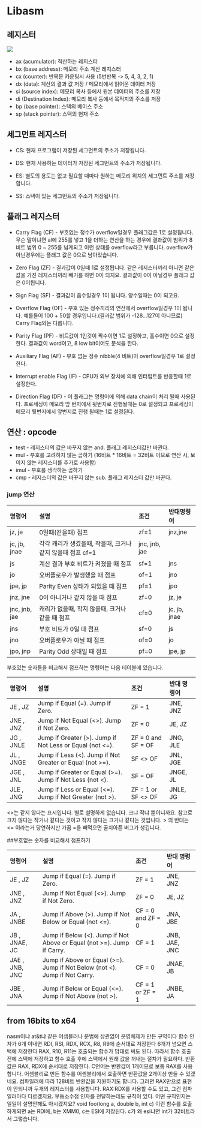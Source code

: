 # Libasm

## 레지스터
![](https://github.com/gurugio/book_assembly_8086_ko/raw/master/assets/cpu.gif)
- ax (acumulator): 적산하는 레지스터
- bx (base address):  메모리 주소 계산 레지스터
- cx (counter): 반복문 카운팅시 사용 (5번반복 -> 5, 4, 3, 2, 1)
- dx (data): 계산의 결과 값 저장 / 메모리에서 읽어온 데이터 저장
- si (source index): 메모리 복사 등에서 원본 데이터의 주소를 저장
- di (Destination Index): 메모리 복사 등에서 목적지의 주소를 저장
- bp (base pointer): 스택의 베이스 주소
- sp (stack pointer): 스택의 현재 주소

## 세그먼트 레지스터
- CS: 현재 프로그램이 저장된 세그먼트의 주소가 저장됩니다.

- DS: 현재 사용하는 데이터가 저장된 세그먼트의 주소가 저장됩니다.

- ES: 별도의 용도는 없고 필요할 때마다 원하는 메모리 위치의 세그먼트 주소를 저장합니다.

- SS: 스택이 있는 세그먼트의 주소가 저장됩니다.

## 플래그 레지스터
- Carry Flag (CF) - 부호없는 정수가 overflow일경우 플래그값은 1로 설정됩니다. 무슨 말이냐면 al에 255를 넣고 1을 더하는 연산을 하는 경우에 결과값이 범위가 8비트 범위 0 ~ 255를 넘게되고 이런 상태를 overflow라고 부릅니다. overflow가 아닌경우에는 플래그 값은 0으로 남아있습니다.

- Zero Flag (ZF) - 결과값이 0일때 1로 설정됩니다. 같은 레지스터끼리 아니면 같은 값을 가진 레지스터끼리 빼기를 하면 0이 되지요. 결과값이 0이 아닐경우 플래그 값은 0이됩니다.

- Sign Flag (SF) - 결과값이 음수일경우 1이 됩니다. 양수일때는 0이 되고요.

- Overflow Flag (OF) - 부호 있는 정수끼리의 연산에서 overflow일경우 1이 됩니다. 예를들어 100 + 50할 경우입니다.(결과값 범위가 -128...127이 아니므로) Carry Flag와는 다릅니다.

- Parity Flag (PF) - 비트값이 1인것이 짝수이면 1로 설정하고, 홀수이면 0으로 설정한다. 결과값이 word이고, 8 low bit이어도 분석을 한다.

- Auxiliary Flag (AF) - 부호 없는 정수 nibble(4 비트)이 overflow일경우 1로 설정한다.

- Interrupt enable Flag (IF) - CPU가 외부 장치에 의해 인터럽트를 반응할때 1로 설정한다.

- Direction Flag (DF) - 이 플래그는 명령어에 의해 data chain이 처리 될때 사용된다. 프로세싱이 메모리 앞 번지에서 뒷번지로 진행될때는 0로 설정되고 프로세싱이 메모리 뒷번지에서 앞번지로 진행 될때는 1로 설정된다.

## 연산 : opcode
- test -  레지스터의 값은 바꾸지 않는 and. 플래그 레지스터값만 바뀐다.
- mul - 부호를 고려하지 않는 곱하기 (16비트 * 16비트 = 32비트 이므로 연산 시, 보이지 않는 레지스터를 추가로 사용함)
- imul - 부호를 생각하는 곱하기
- cmp - 레지스터의 값은 바꾸지 않는 sub. 플래그 레지스터 값만 바꾼다.
### jump 연산

| 명령어 | 설명 | 조건 | 반대명령어 |
| :--- | :--- | :--- | :--- |
|jz, je|	0일때(같을때) 점프	|zf=1|	jnz,jne
|jc, jb, jnae|      각각 캐리가 생겼을때, 작을때, 크거나 같지 않을때 점프    cf=1   | jnc, jnb, jae  |
|js           |   계산 결과 부호 비트가 켜졌을 때 점프  |  sf=1 |   jns  |
|jo |   오버플로우가 발생했을 때 점프   | of=1   | jno | 
|jpe, jp|    Parity Even 상태가 되었을 때 점프  |  pf=1  |  jpo  |
|jnz, jne|    0이 아니거나 같지 않을 때 점프  |  zf=0  |  jz, je | 
|jnc, jnb, jae|    캐리가 없을때, 작지 않을때, 크거나 같을 때 점프  |  cf=0 |   jc, jb, jnae  |
|jns|    부호 비트가 0일 때 점프  |  sf=0  |  js | 
|jno|    오버플로우가 아닐 때 점프  |  of=0  |  jo  |
|jpo, jnp|    Parity Odd 상태일 때 점프 |   pf=0  |  jpe, jp  |

부호있는 숫자들을 비교해서 점프하는 명령어는 다음 테이블에 있습니다.

|명령어  |  설명   | 조건  |  반대 명령어  |
| :--- | :---   | :---  | :--- |
|JE , JZ |   Jump if Equal \(=\). Jump if Zero.  |  ZF = 1   | JNE, JNZ  |
|JNE , JNZ |   Jump if Not Equal \(&lt;&gt;\). Jump if Not Zero.  |  ZF = 0  |  JE, JZ  |
|JG , JNLE |   Jump if Greater \(&gt;\). Jump if Not Less or Equal \(not &lt;=\).   | ZF = 0 and SF = OF  |  JNG, JLE  |
|JL , JNGE |   Jump if Less \(&lt;\). Jump if Not Greater or Equal \(not &gt;=\).  |  SF &lt;&gt; OF  |  JNL, JGE  |
|JGE , JNL |   Jump if Greater or Equal \(&gt;=\). Jump if Not Less \(not &lt;\).  |  SF = OF   | JNGE, JL  |
|JLE , JNG |   Jump if Less or Equal \(&lt;=\). Jump if Not Greater \(not &gt;\).  |  ZF = 1 or SF &lt;&gt; OF   | JNLE, JG|

&lt;&gt;는 같지 않다는 표시입니다. 별로 설명하게 없습니다. 크냐 작냐 뿐이니까요. 참고로 크지 않다는 작거나 같다는 것이고 작지 않다는 크거나 같다는 것입니다. &gt; 의 반대는 &lt;= 이라는거 당연하지만 가끔 =을 빼먹으면 골치아픈 버그가 생깁니다.

##부호없는 숫자를 비교해서 점프하기

|명령어  |  설명   | 조건  |  반대 명령어  |
| :--- | :---   | :---  | :--- |
|JE , JZ    |Jump if Equal \(=\). Jump if Zero.  |  ZF = 1  |  JNE, JNZ  |
|JNE , JNZ   | Jump if Not Equal \(&lt;&gt;\). Jump if Not Zero.  |  ZF = 0  |  JE, JZ  |
|JA , JNBE  |  Jump if Above \(&gt;\). Jump if Not Below or Equal \(not &lt;=\).  |  CF = 0 and ZF = 0  |  JNA, JBE | 
|JB , JNAE, JC  |  Jump if Below \(&lt;\). Jump if Not Above or Equal \(not &gt;=\). Jump if Carry.   | CF = 1  |  JNB, JAE, JNC  |
|JAE , JNB, JNC  |  Jump if Above or Equal \(&gt;=\). Jump if Not Below \(not &lt;\). Jump if Not Carry.   | CF = 0  |  JNAE, JB  |
|JBE , JNA  |  Jump if Below or Equal \(&lt;=\). Jump if Not Above \(not &gt;\).  |  CF = 1 or ZF = 1  |  JNBE, JA|


## from 16bits to x64  

nasm이냐 at&t냐 같은 어셈블러나 문법에 상관없이 운영체제가 만든 규약이다 함수 인자가 6개 이내면 RDI, RSI, RDX, RCX, R8, R9에 순서대로 저장한다 6개가 넘으면 스택에 저장한다
RAX, R10, R11는 호출되는 함수가 맘대로 써도 된다. 따라서 함수 호출전에 스택에 저장하고 함수 호출 후에 스택에서 원래 값을 꺼내는 절차가 필요하다.
반환값은 RAX, RDX에 순서대로 저장한다. C언어는 반환값이 1개이므로 보통 RAX를 사용합니다. 어셈블리로 만든 함수를 어셈블리에서 호출하면 반환값을 2개이상 만들 수 있겠네요.
컴파일러에 따라 128비트 반환값을 지원하기도 합니다. 그러면 RAX만으로 표현이 안되니까 두개의 레지스터를 사용합니다. RAX:RDX를 사용할 수도 있고, 그건 컴파일러마다 다르겠지요.
부동소수점 인자를 전달하는데도 규칙이 있다. 어떤 규칙인지는 일일이 설명안해도 아시겠지요?
void foo(long a, double b, int c) 이런 함수를 호출하게되면 a는 RDI에, b는 XMM0, c는 ESI에 저장된다. c가 왜 esi냐면 int가 32비트라서 그렇습니다.
